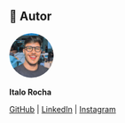## 👤 Autor

<div align="left">
  <img src="https://github.com/ItaloRochaj/ebook-IA/blob/main/IMG_0774-photoaidcom-cropped.JPG" alt="Italo Rocha" style="border-radius: 50%; margin-right: 10px;" width="80"/>
</div>

**Italo Rocha**

[GitHub](https://github.com/ItaloRochaj) | [LinkedIn](https://www.linkedin.com/in/italorochaj/) | [Instagram](https://www.instagram.com/italocodes/?next=%2Fitalorochaj%2F)
